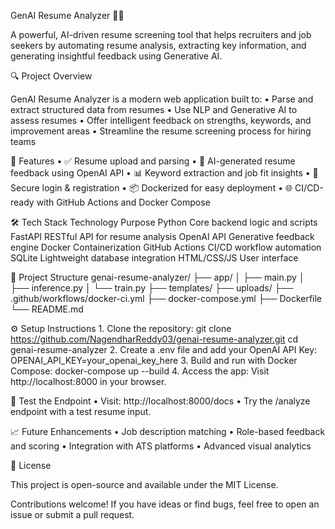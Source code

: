 GenAI Resume Analyzer 🧠📄

A powerful, AI-driven resume screening tool that helps recruiters and job seekers by automating resume analysis, extracting key information, and generating insightful feedback using Generative AI.

🔍 Project Overview

GenAI Resume Analyzer is a modern web application built to:
	•	Parse and extract structured data from resumes
	•	Use NLP and Generative AI to assess resumes
	•	Offer intelligent feedback on strengths, keywords, and improvement areas
	•	Streamline the resume screening process for hiring teams

🚀 Features
	•	✅ Resume upload and parsing
	•	🧠 AI-generated resume feedback using OpenAI API
	•	📊 Keyword extraction and job fit insights
	•	🔐 Secure login & registration
	•	📦 Dockerized for easy deployment
	•	🌐 CI/CD-ready with GitHub Actions and Docker Compose

🛠️ Tech Stack
Technology
Purpose
Python
Core backend logic and scripts
FastAPI
RESTful API for resume analysis
OpenAI API
Generative feedback engine
Docker
Containerization
GitHub Actions
CI/CD workflow automation
SQLite
Lightweight database integration
HTML/CSS/JS
User interface

🧱 Project Structure
genai-resume-analyzer/
├── app/
│   ├── main.py
│   ├── inference.py
│   └── train.py
├── templates/
├── uploads/
├── .github/workflows/docker-ci.yml
├── docker-compose.yml
├── Dockerfile
└── README.md

⚙️ Setup Instructions
	1.	Clone the repository: git clone https://github.com/NagendharReddy03/genai-resume-analyzer.git
cd genai-resume-analyzer
  2.  Create a .env file and add your OpenAI API Key: OPENAI_API_KEY=your_openai_key_here
  3.	Build and run with Docker Compose: docker-compose up --build
  4.	Access the app: Visit http://localhost:8000 in your browser.
  
🧪 Test the Endpoint
	•	Visit: http://localhost:8000/docs
	•	Try the /analyze endpoint with a test resume input.

📈 Future Enhancements
	•	Job description matching
	•	Role-based feedback and scoring
	•	Integration with ATS platforms
	•	Advanced visual analytics

📄 License

This project is open-source and available under the MIT License. 

Contributions welcome! If you have ideas or find bugs, feel free to open an issue or submit a pull request.
